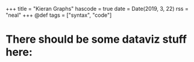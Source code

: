 +++
title = "Kieran Graphs"
hascode = true
date = Date(2019, 3, 22)
rss = "neal"
+++
@def tags = ["syntax", "code"]


# There should be some dataviz stuff here:
